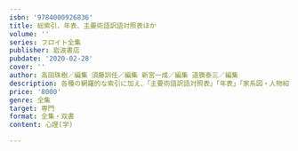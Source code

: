 ```yaml
---
isbn: '9784000926836'
title: 総索引、年表、主要術語訳語対照表ほか
volume: ''
series: フロイト全集
publisher: 岩波書店
pubdate: '2020-02-28'
cover: ''
author: 高田珠樹／編集 須藤訓任／編集 新宮一成／編集 道籏泰三／編集
description: 各種の網羅的な索引に加え、「主要術語訳語対照表」「年表」「家系図・人物紹介」などの資料を収録。
price: '8000'
genre: 全集
target: 専門
format: 全集・双書
content: 心理(学)

---
```

